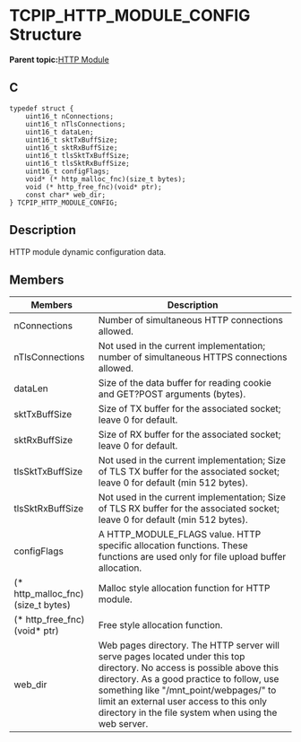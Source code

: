 # TCPIP\_HTTP\_MODULE\_CONFIG Structure

**Parent topic:**[HTTP Module](GUID-25A4CF50-2F8F-47E7-A90C-ABFA52814459.md)

## C

```
typedef struct {
    uint16_t nConnections;
    uint16_t nTlsConnections;
    uint16_t dataLen;
    uint16_t sktTxBuffSize;
    uint16_t sktRxBuffSize;
    uint16_t tlsSktTxBuffSize;
    uint16_t tlsSktRxBuffSize;
    uint16_t configFlags;
    void* (* http_malloc_fnc)(size_t bytes);
    void (* http_free_fnc)(void* ptr);
    const char* web_dir;
} TCPIP_HTTP_MODULE_CONFIG;
```

## Description

HTTP module dynamic configuration data.

## Members

|Members|Description|
|-------|-----------|
|nConnections|Number of simultaneous HTTP connections allowed.|
|nTlsConnections|Not used in the current implementation; number of simultaneous HTTPS connections allowed.|
|dataLen|Size of the data buffer for reading cookie and GET?POST arguments \(bytes\).|
|sktTxBuffSize|Size of TX buffer for the associated socket; leave 0 for default.|
|sktRxBuffSize|Size of RX buffer for the associated socket; leave 0 for default.|
|tlsSktTxBuffSize|Not used in the current implementation; Size of TLS TX buffer for the associated socket; leave 0 for default \(min 512 bytes\).|
|tlsSktRxBuffSize|Not used in the current implementation; Size of TLS RX buffer for the associated socket; leave 0 for default \(min 512 bytes\).|
|configFlags|A HTTP\_MODULE\_FLAGS value. HTTP specific allocation functions. These functions are used only for file upload buffer allocation.|
|\(\* http\_malloc\_fnc\)\(size\_t bytes\)|Malloc style allocation function for HTTP module.|
|\(\* http\_free\_fnc\)\(void\* ptr\)|Free style allocation function.|
|web\_dir|Web pages directory. The HTTP server will serve pages located under this top directory. No access is possible above this directory. As a good practice to follow, use something like "/mnt\_point/webpages/" to limit an external user access to this only directory in the file system when using the web server.|

